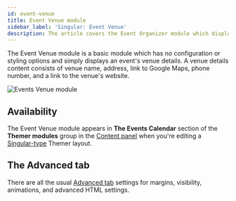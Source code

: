 ```yaml
---
id: event-venue
title: Event Venue module
sidebar_label: 'Singular: Event Venue'
description: The article covers the Event Organizer module which displays an event's organizer details.
---
```


The Event Venue module is a basic module which has no configuration or styling options and simply displays an event's venue details. A venue details content consists of venue name, address, link to Google Maps, phone number, and a link to the venue's website.

![Events Venue module](/img/beaver-themer/integrations--tec--event-venue--1.jpg)

## Availability

The Event Venue module appears in **The Events Calendar** section of the **Themer modules** group in the [Content panel](/beaver-builder/getting-started/bb-editor-basics/content-panel) when you're editing a [Singular-type](../../../layout-types-modules/singular-layout-type/themer-singular-layout-type.md) Themer layout.

## The Advanced tab

There are all the usual [Advanced tab](/beaver-builder/layouts/advanced-tab) settings for margins, visibility, animations, and advanced HTML settings.





